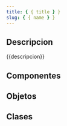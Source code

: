 ```yaml
---
title: { { title } }
slug: { { name } }
---
```


## Descripcion

{{descripcion}}

## Componentes

## Objetos

<!-- START autogenerated-objects -->
<!-- END autogenerated-objects -->

## Clases

<!-- START autogenerated-classes -->
<!-- END autogenerated-classes -->
